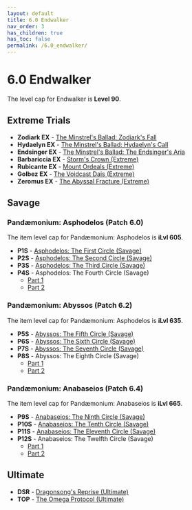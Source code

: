 ```yaml
---
layout: default
title: 6.0 Endwalker
nav_order: 3
has_children: true
has_toc: false
permalink: /6.0_endwalker/
---
```


# 6.0 Endwalker

The level cap for Endwalker is **Level 90**.

## Extreme Trials

- **Zodiark EX** - [The Minstrel's Ballad: Zodiark's Fall](extreme_trials/zodiark.en.md)
- **Hydaelyn EX** - [The Minstrel's Ballad: Hydaelyn's Call](extreme_trials/hydaelyn.en.md)
- **Endsinger EX** - [The Minstrel's Ballad: The Endsinger's Aria](extreme_trials/endsinger.en.md)
- **Barbariccia EX** - [Storm's Crown (Extreme)](extreme_trials/barbariccia.en.md)
- **Rubicante EX** - [Mount Ordeals (Extreme)](extreme_trials/rubicante.en.md)
- **Golbez EX** - [The Voidcast Dais (Extreme)](extreme_trials/golbez.en.md)
- **Zeromus EX** - [The Abyssal Fracture (Extreme)](extreme_trials/zeromus.en.md)

## Savage

### Pandæmonium: Asphodelos (Patch 6.0)

The item level cap for Pandæmonium: Asphodelos is **iLvl 605**.

- **P1S** - [Asphodelos: The First Circle (Savage)](savage_raids/p1s.en.md)
- **P2S** - [Asphodelos: The Second Circle (Savage)](savage_raids/p2s.en.md)
- **P3S** - [Asphodelos: The Third Circle (Savage)](savage_raids/p3s.en.md)
- **P4S** - Asphodelos: The Fourth Circle (Savage)
	- [Part 1](savage_raids/p4s_1.en.md)
	- [Part 2](savage_raids/p4s_2.en.md)

### Pandæmonium: Abyssos (Patch 6.2)

The item level cap for Pandæmonium: Asphodelos is **iLvl 635**.

- **P5S** - [Abyssos: The Fifth Circle (Savage)](savage_raids/p5s.en.md)
- **P6S** - [Abyssos: The Sixth Circle (Savage)](savage_raids/p6s.en.md)
- **P7S** - [Abyssos: The Seventh Circle (Savage)](savage_raids/p7s.en.md)
- **P8S** - Abyssos: The Eighth Circle (Savage)
	- [Part 1](savage_raids/p8s_1.en.md)
	- [Part 2](savage_raids/p8s_2.en.md)

### Pandæmonium: Anabaseios (Patch 6.4)

The item level cap for Pandæmonium: Anabaseios is **iLvl 665**.

- **P9S** - [Anabaseios: The Ninth Circle (Savage)](savage_raids/p9s.en.md)
- **P10S** - [Anabaseios: The Tenth Circle (Savage)](savage_raids/p10s.en.md)
- **P11S** - [Anabaseios: The Eleventh Circle (Savage)](savage_raids/p11s.en.md)
- **P12S** - Anabaseios: The Twelfth Circle (Savage)
	- [Part 1](savage_raids/p12s_1.en.md)
	- [Part 2](savage_raids/p12s_2.en.md)

## Ultimate

- **DSR** - [Dragonsong's Reprise (Ultimate)](../ultimates/dsr/index.en.md)
- **TOP** - [The Omega Protocol (Ultimate)](../ultimates/top/index.en.md)